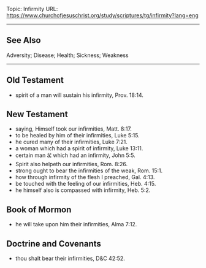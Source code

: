 Topic: Infirmity
URL: https://www.churchofjesuschrist.org/study/scriptures/tg/infirmity?lang=eng

---

## See Also

Adversity; Disease; Health; Sickness; Weakness

---

## Old Testament

- spirit of a man will sustain his infirmity, Prov. 18:14.

## New Testament

- saying, Himself took our infirmities, Matt. 8:17.
- to be healed by him of their infirmities, Luke 5:15.
- he cured many of their infirmities, Luke 7:21.
- a woman which had a spirit of infirmity, Luke 13:11.
- certain man â¦ which had an infirmity, John 5:5.
- Spirit also helpeth our infirmities, Rom. 8:26.
- strong ought to bear the infirmities of the weak, Rom. 15:1.
- how through infirmity of the flesh I preached, Gal. 4:13.
- be touched with the feeling of our infirmities, Heb. 4:15.
- he himself also is compassed with infirmity, Heb. 5:2.

## Book of Mormon

- he will take upon him their infirmities, Alma 7:12.

## Doctrine and Covenants

- thou shalt bear their infirmities, D&C 42:52.

